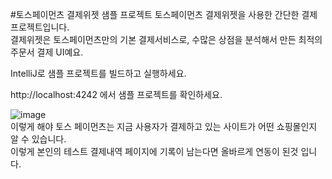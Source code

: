 #토스페이먼츠 결제위젯 샘플 프로젝트
토스페이먼츠 결제위젯을 사용한 간단한 결제 프로젝트입니다. <br/>
결제위젯은 토스페이먼츠만의 기본 결제서비스로, 수많은 상점을 분석해서 만든 최적의 주문서 결제 UI예요.<br/>

IntelliJ로 샘플 프로젝트를 빌드하고 실행하세요.<br/>

http://localhost:4242 에서 샘플 프로젝트를 확인하세요.<br/>

![image](https://github.com/LeeKyeongYong/springToastTest/assets/81811670/c448bfc6-5a79-40bb-85bc-0c32d10fa8e7)
<br/>
이렇게 해야 토스 페이먼츠는 지금 사용자가 결제하고 있는 사이트가 어떤 쇼핑몰인지 알 수 있습니다.
<br/>
이렇게 본인의 테스트 결제내역 페이지에 기록이 남는다면 올바르게 연동이 된것 입니다.
